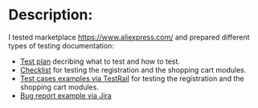 # Description:

I tested marketplace https://www.aliexpress.com/ and prepared different types of testing documentation:

<ul>
<li> <a href="https://docs.google.com/document/d/1z0yca2sG_tzvNUJW0wVEmTtTyjGBW72YDPvn41b407A/edit?usp=sharing">Test plan</a> decribing what to test and how to test.</li>
<li> <a href="https://docs.google.com/spreadsheets/d/17kYOxQpYwqVJgK91EY587rasdF1MM7Zu2QJAj2YUjLc/edit?usp=sharing">Checklist</a> for testing the registration and the shopping cart modules.</li>
<li> <a href="">Test cases examples via TestRail</a> for testing the registration and the shopping cart modules.</li>
<li> <a href="https://drive.google.com/drive/folders/17FTtpMm4OyxIO0wkeocilGF4grYJQenA?usp=sharing">Bug report example via Jira</li>
</ul>
